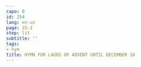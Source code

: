 ```yaml
---
capo: 0
id: 254
lang: en-us
page: 15-1
step: lit
subtitle: ''
tags:
- hym
title: HYMN FOR LAUDS OF ADVENT UNTIL DECEMBER 16
---
```

